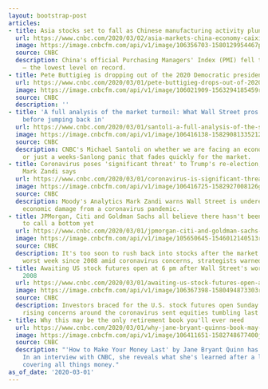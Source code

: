 ```yaml
---
layout: bootstrap-post
articles:
- title: Asia stocks set to fall as Chinese manufacturing activity plunges below expectations
  url: https://www.cnbc.com/2020/03/02/asia-markets-china-economy-caixin-pmi-coronavirus-in-focus.html
  image: https://image.cnbcfm.com/api/v1/image/106356703-1580129954467preview.jpg?v=1583105281
  source: CNBC
  description: China's official Purchasing Managers' Index (PMI) fell to 35.7 in February
    ⁠— the lowest level on record.
- title: Pete Buttigieg is dropping out of the 2020 Democratic presidential primary
  url: https://www.cnbc.com/2020/03/01/pete-buttigieg-drops-out-of-2020-presidential-race.html
  image: https://image.cnbcfm.com/api/v1/image/106021909-1563294185459rts2lxrd.jpg?v=1563294249
  source: CNBC
  description: ''
- title: 'A full analysis of the market turmoil: What Wall Street pros are watching
    before jumping back in'
  url: https://www.cnbc.com/2020/03/01/santoli-a-full-analysis-of-the-sell-off-traders-see-a-reflex-rally-soon-but-unclear-if-it-can-be-trusted.html
  image: https://image.cnbcfm.com/api/v1/image/106416138-15829081335212020-02-28t153819z_1301788503_rc2r9f9xbwfz_rtrmadp_3_usa-stocks.jpg?v=1582908188
  source: CNBC
  description: CNBC's Michael Santoli on whether we are facing an economic-reckoning
    or just a weeks-Sanlong panic that fades quickly for the market.
- title: Coronavirus poses 'significant threat' to Trump's re-election, top economist
    Mark Zandi says
  url: https://www.cnbc.com/2020/03/01/coronavirus-is-significant-threat-to-economy-and-trump-mark-zandi.html
  image: https://image.cnbcfm.com/api/v1/image/106416725-1582927008126gettyimages-1204034435.jpeg?v=1582927078
  source: CNBC
  description: Moody's Analytics Mark Zandi warns Wall Street is underestimating the
    economic damage from a coronavirus pandemic.
- title: JPMorgan, Citi and Goldman Sachs all believe there hasn't been enough pain
    to call a bottom yet
  url: https://www.cnbc.com/2020/03/01/jpmorgan-citi-and-goldman-sachs-all-believe-there-hasnt-been-enough-pain-to-call-a-bottom-yet.html
  image: https://image.cnbcfm.com/api/v1/image/105650645-1546012140513rtx6k3tr.jpg?v=1583095725
  source: CNBC
  description: It's too soon to rush back into stocks after the market suffered its
    worst week since 2008 amid coronavirus concerns, strategists warned.
- title: Awaiting US stock futures open at 6 pm after Wall Street's worst week since
    2008
  url: https://www.cnbc.com/2020/03/01/awaiting-us-stock-futures-open-at-6-pm-after-wall-streets-worst-week-since-2008.html
  image: https://image.cnbcfm.com/api/v1/image/106367398-1580494873303rts2yecc.jpg?v=1582299929
  source: CNBC
  description: Investors braced for the U.S. stock futures open Sunday at 6 p.m. after
    rising concerns around the coronavirus sent equities tumbling last week.
- title: Why this may be the only retirement book you'll ever need
  url: https://www.cnbc.com/2020/03/01/why-jane-bryant-quinns-book-may-be-the-only-retirement-guide-you-need.html
  image: https://image.cnbcfm.com/api/v1/image/106411651-1582748677400janebryantquinn.jpg?v=1582748811
  source: CNBC
  description: "'How to Make Your Money Last' by Jane Bryant Quinn has been updated.
    In an interview with CNBC, she reveals what she's learned after a lifetime of
    covering all things money."
as_of_date: '2020-03-01'
---
```


